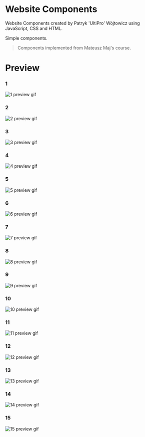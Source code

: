 # Website Components

Website Components created by Patryk 'UltiPro' Wójtowicz using JavaScript, CSS and HTML.

Simple components.

> Components implemented from Mateusz Maj's course.

# Preview

### 1

![1 preview gif](screenshots/1.gif)

### 2

![2 preview gif](screenshots/2.gif)

### 3

![3 preview gif](screenshots/3.gif)

### 4

![4 preview gif](screenshots/4.gif)

### 5

![5 preview gif](screenshots/5.gif)

### 6

![6 preview gif](screenshots/6.gif)

### 7

![7 preview gif](screenshots/7.gif)

### 8

![8 preview gif](screenshots/8.gif)

### 9

![9 preview gif](screenshots/9.gif)

### 10

![10 preview gif](screenshots/10.gif)

### 11

![11 preview gif](screenshots/11.png)

### 12

![12 preview gif](screenshots/12.gif)

### 13

![13 preview gif](screenshots/13.gif)

### 14

![14 preview gif](screenshots/14.gif)

### 15

![15 preview gif](screenshots/15.gif)
